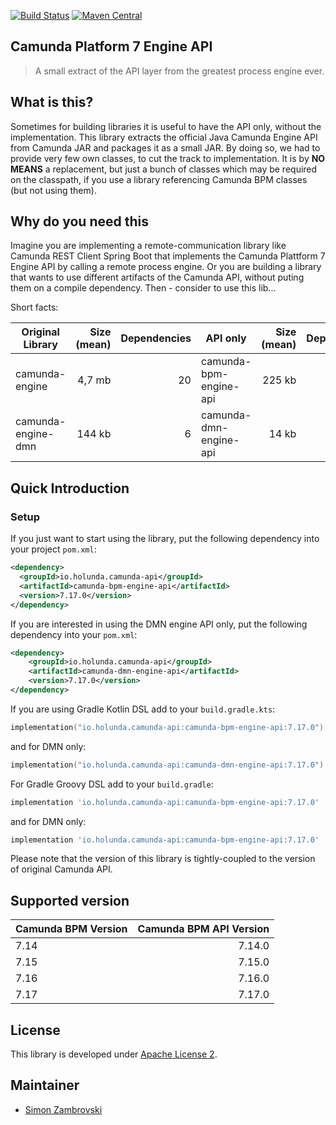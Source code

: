 [![Build Status](https://github.com/holunda-io/camunda-bpm-api/actions/workflows/default.yml/badge.svg)](https://github.com/holunda-io/camunda-bpm-api/actions/workflows/default.yml)
[![Maven Central](https://maven-badges.herokuapp.com/maven-central/io.holunda/camunda-bpm-api/badge.svg)](https://maven-badges.herokuapp.com/maven-central/io.holunda/camunda-bpm-api)

## Camunda Platform 7 Engine API

> A small extract of the API layer from the greatest process engine ever.

## What is this?

Sometimes for building libraries it is useful to have the API only, without the implementation. This library extracts the official Java Camunda Engine API from Camunda JAR and packages it as a small JAR. By doing so, we had to provide very few own classes, to cut the track to implementation. It is by **NO MEANS** a replacement, but just a bunch of classes which may be required on the classpath, if you use a library referencing Camunda BPM classes (but not using them).

## Why do you need this

Imagine you are implementing a remote-communication library like Camunda REST Client Spring Boot that implements the Camunda Plattform 7 Engine API by calling a remote process engine. Or you are building a library that wants to use different artifacts of the Camunda API, without puting them on a compile 
dependency. Then - consider to use this lib...


Short facts:

| Original Library         | Size (mean)  | Dependencies  | API only | Size (mean) | Dependencies |
| ------------------------ | -----------: | -----------: | -------- | ------------: | --: |
| camunda-engine           |    4,7 mb    |    20        | camunda-bpm-engine-api |   225 kb| 7 |
| camunda-engine-dmn       |    144 kb    |     6        | camunda-dmn-engine-api |    14 kb| 3 |


## Quick Introduction

### Setup
If you just want to start using the library, put the following dependency into your project `pom.xml`:

```xml
<dependency>
  <groupId>io.holunda.camunda-api</groupId>
  <artifactId>camunda-bpm-engine-api</artifactId>
  <version>7.17.0</version>
</dependency>
```

If you are interested in using the DMN engine API only, put the following dependency into your `pom.xml`:

```xml
<dependency>
    <groupId>io.holunda.camunda-api</groupId>
    <artifactId>camunda-dmn-engine-api</artifactId>
    <version>7.17.0</version>
</dependency>
```


If you are using Gradle Kotlin DSL add to your `build.gradle.kts`:

```kotlin
implementation("io.holunda.camunda-api:camunda-bpm-engine-api:7.17.0")
```

and for DMN only:

```kotlin
implementation("io.holunda.camunda-api:camunda-dmn-engine-api:7.17.0")
```


For Gradle Groovy DSL add to your `build.gradle`:

```groovy
implementation 'io.holunda.camunda-api:camunda-bpm-engine-api:7.17.0'
```

and for DMN only:

```groovy
implementation 'io.holunda.camunda-api:camunda-bpm-engine-api:7.17.0'
```

Please note that the version of this library is tightly-coupled to the version of original Camunda API.  

## Supported version

| Camunda BPM Version      | Camunda BPM API Version | 
| ------------------------ |------------------------:| 
| 7.14                     |                  7.14.0 |
| 7.15                     |                  7.15.0 |
| 7.16                     |                  7.16.0 |
| 7.17                     |                  7.17.0 |



## License

This library is developed under [Apache License 2](./LICENSE).

## Maintainer

* [Simon Zambrovski](https://gihub.com/zambrovski)
